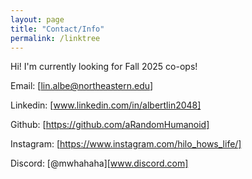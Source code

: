 ```yaml
---
layout: page
title: "Contact/Info"
permalink: /linktree
---
```

Hi! I'm currently looking for Fall 2025 co-ops!

Email: [lin.albe@northeastern.edu]

Linkedin: [www.linkedin.com/in/albertlin2048]

Github: [https://github.com/aRandomHumanoid]

Instagram: [https://www.instagram.com/hilo_hows_life/]

Discord: [@mwhahaha][www.discord.com]
